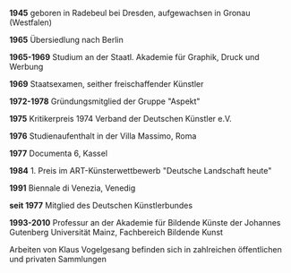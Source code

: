 **1945** geboren in Radebeul bei Dresden, aufgewachsen in Gronau (Westfalen)

**1965** Übersiedlung nach Berlin

**1965-1969** Studium an der Staatl. Akademie für Graphik, Druck und Werbung

**1969** Staatsexamen, seither freischaffender Künstler

**1972-1978** Gründungsmitglied der Gruppe "Aspekt"

**1975** Kritikerpreis 1974 Verband der Deutschen Künstler e.V.

**1976** Studienaufenthalt in der Villa Massimo, Roma

**1977** Documenta 6, Kassel

**1984** 1. Preis im ART-Künsterwettbewerb "Deutsche Landschaft heute"

**1991** Biennale di Venezia, Venedig

**seit 1977** Mitglied des Deutschen Künstlerbundes

**1993-2010** Professur an der Akademie für Bildende Künste der Johannes Gutenberg Universität Mainz, Fachbereich Bildende Kunst

Arbeiten von Klaus Vogelgesang befinden sich in
zahlreichen öffentlichen und privaten Sammlungen
